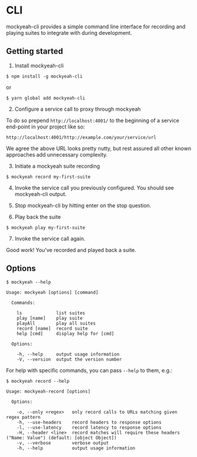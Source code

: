 # CLI

mockyeah-cli provides a simple command line interface for recording and playing suites to integrate with during development.

## Getting started

1. Install mockyeah-cli

```shell
$ npm install -g mockyeah-cli
```

or

```
$ yarn global add mockyeah-cli
```

2. Configure a service call to proxy through mockyeah

To do so prepend `http://localhost:4001/` to the beginning of a service end-point in your project like so:

```
http://localhost:4001/http://example.com/your/service/url
```

We agree the above URL looks pretty nutty, but rest assured all other known approaches add unnecessary complexity.

3. Initiate a mockyeah suite recording

```shell
$ mockyeah record my-first-suite
```

4. Invoke the service call you previously configured. You should see mockyeah-cli output.

5. Stop mockyeah-cli by hitting enter on the stop question.

6. Play back the suite

```shell
$ mockyeah play my-first-suite
```

7. Invoke the service call again.

Good work! You've recorded and played back a suite.

## Options

```console
$ mockyeah --help

Usage: mockyeah [options] [command]

  Commands:

    ls             list suites
    play [name]    play suite
    playAll        play all suites
    record [name]  record suite
    help [cmd]     display help for [cmd]

  Options:

    -h, --help     output usage information
    -V, --version  output the version number
```

For help with specific commands, you can pass `--help` to them, e.g.:

```console
$ mockyeah record --help

Usage: mockyeah-record [options]

  Options:

    -o, --only <regex>   only record calls to URLs matching given regex pattern
    -h, --use-headers    record headers to response options
    -l, --use-latency    record latency to response options
    -H, --header <line>  record matches will require these headers ("Name: Value") (default: [object Object])
    -v, --verbose        verbose output
    -h, --help           output usage information
```
